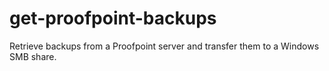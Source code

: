 # get-proofpoint-backups
Retrieve backups from a Proofpoint server and transfer them to a Windows SMB share.
